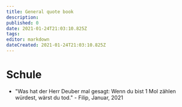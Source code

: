 ```yaml
---
title: General quote book
description: 
published: 0
date: 2021-01-24T21:03:10.825Z
tags: 
editor: markdown
dateCreated: 2021-01-24T21:03:10.825Z
---
```


# Schule
- "Was hat der Herr Deuber mal gesagt: Wenn du bist 1 Mol zählen würdest, wärst du tod." - Filip, Januar, 2021